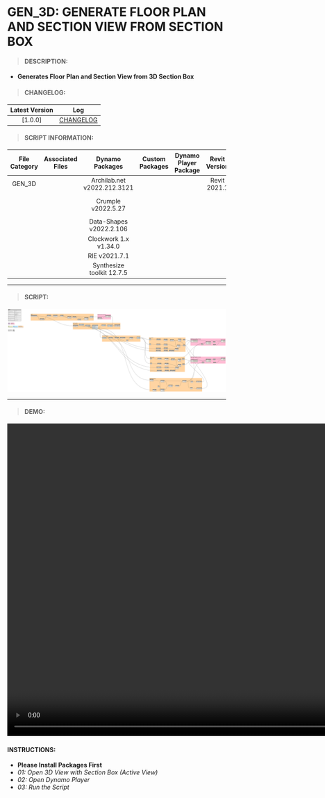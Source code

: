 # GEN_3D: GENERATE FLOOR PLAN AND SECTION VIEW FROM SECTION BOX

> #### DESCRIPTION: 
- **Generates Floor Plan and Section View from 3D Section Box**

> #### CHANGELOG:

| Latest Version | Log |
| :-------: | :----: | 
|[1.0.0] | [CHANGELOG](/_scripts/_general/3D/changelog/GEN_3D_FPandSEC_SectionBox.md) |

> #### SCRIPT INFORMATION: 

| File Category| Associated Files | Dynamo Packages | Custom Packages | Dynamo Player Package | Revit Version | Author | Reviewed By | File Name & Location |
| :-------: | :----: | :---: | :---: | :---: | :---: | :---: | :---: | :--:
| GEN_3D   |  | Archilab.net v2022.212.3121 | | | Revit 2021.1 | Abjeet Singh | | GEN_3D_FPandSEC_SectionBox V1.0.0 |
|           |  | Crumple v2022.5.27 | | | | | | (https://bimcapcom.sharepoint.com/:u:/s/BCP-Main/EaGContCPkJEo0KE7O0hmY8B8xHRVEfcjcvPRDxplG1HTA?e=lBvcb7) |                
|           |  | Data-Shapes v2022.2.106 |                   
|           |  | Clockwork 1.x v1.34.0 |                   
|           |  | RIE v2021.7.1 |                   
|           |  | Synthesize toolkit 12.7.5 |                   

----------------------------------------------------------------

> #### SCRIPT: 
<img src="./_scripts/_general/3D/images/GEN_3D_FPandSEC_SectionBox.png">

------------------------------------------------------------------------------

> #### **DEMO**: 

<video width="1280" height="720" controls>
 <source src="./_scripts/_general/3D/demo/GEN_3D_FPandSEC_SectionBox.mp4" type="video/mp4">
</video>

#### INSTRUCTIONS: 
- **Please Install Packages First**
- *01: Open 3D View with Section Box (Active View)*
- *02: Open Dynamo Player*
- *03: Run the Script*
